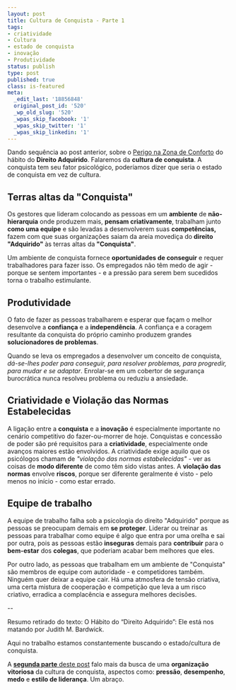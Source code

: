 ```yaml
---
layout: post
title: Cultura de Conquista - Parte 1
tags:
- criatividade
- Cultura
- estado de conquista
- inovação
- Produtividade
status: publish
type: post
published: true
class: is-featured
meta:
  _edit_last: '18856848'
  original_post_id: '520'
  _wp_old_slug: '520'
  _wpas_skip_facebook: '1'
  _wpas_skip_twitter: '1'
  _wpas_skip_linkedin: '1'
---
```

<p>Dando sequência ao post anterior, sobre o <a title="Perigo na Zona de Conforto" href="{{ site.url }}/perigo-na-zona-de-conforto" target="_blank">Perigo na Zona de Conforto</a> do hábito do <strong>Direito Adquirido</strong>. Falaremos da <strong>cultura de conquista</strong>. A conquista tem seu fator psicológico, poderíamos dizer que seria o estado de conquista em vez de cultura.</p>

<h2>Terras altas da "Conquista"</h2>
<p>Os gestores que lideram colocando as pessoas em um <strong>ambiente</strong> de <strong>não-hierarquia</strong> onde produzem mais, <strong>pensam criativamente</strong>, trabalham junto <strong>como uma equipe</strong> e são levadas a desenvolverem suas <strong>competências, </strong>fazem com que suas organizações saiam da areia movediça do<strong> direito "Adquirido" </strong>às terras altas da<strong> "<strong>Conquista</strong>"</strong>.</p>
<p>Um ambiente de conquista fornece <strong>oportunidades de conseguir</strong> e requer trabalhadores para fazer isso. Os empregados não têm medo de agir - porque se sentem importantes - e a pressão para serem bem sucedidos torna o trabalho estimulante.</p>

<h2>Produtividade</h2>
<p>O fato de fazer as pessoas trabalharem e esperar que façam o melhor desenvolve a <strong>confiança</strong> e a <strong>independência</strong>. A confiança e a coragem resultante da conquista do próprio caminho produzem grandes <strong>solucionadores de problemas</strong>.</p>
<p>Quando se leva os empregados a desenvolver um conceito de conquista, <em>dá-se-lhes poder para conseguir, para resolver problemas, para progredir, para mudar e se adaptar</em>. Enrolar-se em um cobertor de segurança burocrática nunca resolveu problema ou reduziu a ansiedade.</p>

<h2>Criatividade e Violação das Normas Estabelecidas</h2>
<p>A ligação entre a <strong>conquista</strong> e a <strong>inovação</strong> é especialmente importante no cenário competitivo do fazer-ou-morrer de hoje. Conquistas e concessão de poder são pré requisitos para a <strong>criatividade</strong>, especialmente onde avanços maiores estão envolvidos. A criatividade exige aquilo que os psicólogos chamam de <em>"violação das normas estabelecidas"</em> - ver as coisas de <strong>modo diferente</strong> de como têm sido vistas antes. A <strong>violação das normas</strong> envolve <strong>riscos</strong>, porque ser diferente geralmente é visto - pelo menos no início - como estar errado.</p>

<h2>Equipe de trabalho</h2>
<p>A equipe de trabalho falha sob a psicologia do direito "Adquirido" porque as pessoas se preocupam demais em <strong>se proteger</strong>. Liderar ou treinar as pessoas para trabalhar como equipe é algo que entra por uma orelha e sai por outra, pois as pessoas estão <strong>inseguras</strong> demais para <strong>contribuir</strong> para o <strong>bem-estar</strong> dos <strong>colegas</strong>, que poderiam acabar bem melhores que eles.</p>
<p>Por outro lado, as pessoas que trabalham em um ambiente de "Conquista" são membros de equipe com autoridade - e competidores também. Ninguém quer deixar a equipe cair. Há uma atmosfera de tensão criativa, uma certa mistura de cooperação e competição que leva a um risco criativo, erradica a complacência e assegura melhores decisões.</p>
<p>--</p>
<p>Resumo retirado do texto: O Hábito do “Direito Adquirido”: Ele está nos matando por Judith M. Bardwick.</p>
<p>Aqui no trabalho estamos constantemente buscando o estado/cultura de conquista.</p>
<p>A <a title="Cultura de Conquista – Parte 2" href="{{ site.url }}/cultura-de-conquista-parte-2/" target="_blank"><strong>segunda parte</strong> deste post</a> falo mais da busca de uma <strong>organização vitoriosa</strong> da cultura de conquista, aspectos como: <strong>pressão</strong>, <strong>desempenho</strong>, <strong>medo</strong> e <strong>estilo de liderança</strong>. Um abraço.</p>
